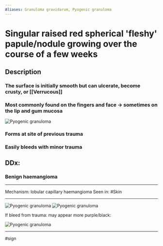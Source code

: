 ```yaml
---
Aliases: Granuloma gravidarum, Pyogenic granuloma
---
```

# Singular raised red spherical 'fleshy' papule/nodule growing over the course of a few weeks
## Description
### The surface is initially smooth but can ulcerate, become crusty, or [[Verrucous]]
### Most commonly found on the fingers and face -> sometimes on the lip and gum mucosa
![Pyogenic granuloma](https://dermnetnz.org/assets/Uploads/doctors/lesions/images/pg1__WatermarkedWyJXYXRlcm1hcmtlZCJd.jpg)

### Forms at site of previous trauma
### Easily bleeds with minor trauma
## DDx:
### Benign haemangioma

---
Mechanism: lobular capillary haemangioma
Seen in: #Skin 

---

![Pyogenic granuloma](https://dermnetnz.org/assets/Uploads/doctors/lesions/images/pg2__WatermarkedWyJXYXRlcm1hcmtlZCJd.jpg)
![Pyogenic granuloma](https://dermnetnz.org/assets/Uploads/doctors/lesions/images/pg4__WatermarkedWyJXYXRlcm1hcmtlZCJd.jpg)

If bleed from trauma: may appear more purple/black:

![Pyogenic granuloma](https://dermnetnz.org/assets/Uploads/vascular/pyo-gran1__WatermarkedWyJXYXRlcm1hcmtlZCJd.jpg)

---
#sign 